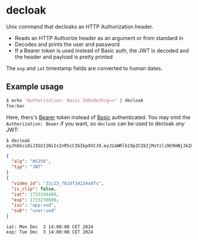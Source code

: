 # decloak

Unix command that decloaks an HTTP Authorization header.

- Reads an HTTP Authorize header as an argument or from standard in
- Decodes and prints the user and password
- If a Bearer token is used instead of Basic auth, the JWT is decoded
  and the header and payload is pretty printed

The `exp` and `iat` timestamp fields are converted to human dates.

## Example usage

```perl
$ echo 'Authorization: Basic Zm9vOmJhcg==' | decloak
foo:bar
```

Here, thers's [Bearer]() token instead of [Basic]() authenticated. You
may omit the `Authorization: Beaer` if you want, so `decloak` can be
used to decloak _any_ JWT:

```
$ decloak eyJhbGciOiJIUzI1NiIsInR5cCI6IkpXVCJ9.eyJ2aWRlb19pZCI6IjMxYzliNV9mNjJkZmMwNDJhOTg0YjdlYjI3ZTk3NjhlYmI0NzMzOCIsImlzX2NsaXAiOmZhbHNlLCJpYXQiOjE3MzMxNDQ0MDAsImV4cCI6MTczMzIzMDgwMCwiaXNzIjoiYXBwOnZvZCIsInN1YiI6InVzZXI6dm9kIn0.E3N_r6eX46S7vKxCQHQQ2b4Zcw2rt0fNs_AlUCCLZkQ 
```
```json
{
  "alg": "HS256",
  "typ": "JWT"
}
{
  "video_id": "31c23_f62df34234adfs",
  "is_clip": false,
  "iat": 1733144400,
  "exp": 1733230800,
  "iss": "app:vod",
  "sub": "user:vod"
}
```
```text
iat: Mon Dec  2 14:00:00 CET 2024
exp: Tue Dec  3 14:00:00 CET 2024
```

